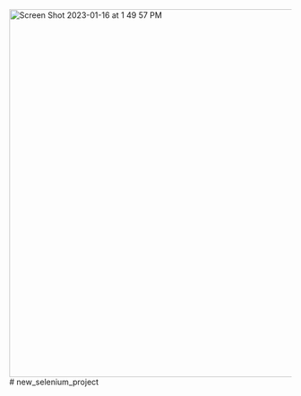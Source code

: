 <img width="657" alt="Screen Shot 2023-01-16 at 1 49 57 PM" src="https://user-images.githubusercontent.com/102100893/212756061-a6b13156-b187-46a1-8061-b994ec864385.png">
# new_selenium_project
